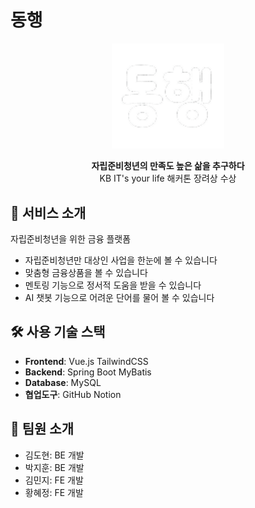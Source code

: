 # 동행

<p align="center">
  <img src="./src/assets/images/logo/logo.png" alt="logo" width="180"/>
</p>


<p align="center">
  <strong>자립준비청년의 만족도 높은 삶을 추구하다</strong><br/>
  KB IT's your life 해커톤 장려상 수상
</p>


## 📌 서비스 소개

자립준비청년을 위한 금융 플랫폼

- 자립준비청년만 대상인 사업을 한눈에 볼 수 있습니다  
- 맞춤형 금융상품을 볼 수 있습니다  
- 멘토링 기능으로 정서적 도움을 받을 수 있습니다
- AI 챗봇 기능으로 어려운 단어를 물어 볼 수 있습니다


## 🛠️ 사용 기술 스택
- **Frontend**: Vue.js TailwindCSS  
- **Backend**: Spring Boot MyBatis  
- **Database**: MySQL  
- **협업도구**: GitHub Notion  

## 👥 팀원 소개
- 김도현: BE 개발
- 박지훈: BE 개발
- 김민지: FE 개발  
- 황혜정: FE 개발  
